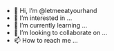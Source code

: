 - 👋 Hi, I’m @letmeeatyourhand
- 👀 I’m interested in ...
- 🌱 I’m currently learning ...
- 💞️ I’m looking to collaborate on ...
- 📫 How to reach me ...

<!---
letmeeatyourhand/letmeeatyourhand is a ✨ special ✨ repository because its `README.md` (this file) appears on your GitHub profile.
You can click the Preview link to take a look at your changes.
--->

